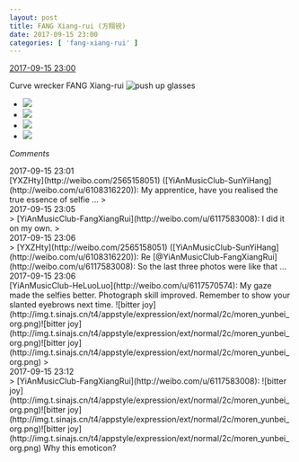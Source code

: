```yaml
---
layout: post
title: FANG Xiang-rui (方翔锐)
date: 2017-09-15 23:00
categories: [ 'fang-xiang-rui' ]
---
```


<div class="weibo-info">
  <a href="http://weibo.com/6117583008/FlYBkbjsJ">2017-09-15 23:00</a>
</div>

Curve wrecker FANG Xiang-rui ![push up glasses](http://img.t.sinajs.cn/t4/appstyle/expression/ext/normal/fc/moren_bbjdnew_org.png)

<!-- more -->

<ul class="weibo-pic-list-2">
  <li class="weibo-pic">
    <a href="http://wx1.sinaimg.cn/mw690/006G0KNGgy1fjkn4p1mirj31491zkqv6.jpg"><img src="//wx1.sinaimg.cn/thumb150/006G0KNGgy1fjkn4p1mirj31491zkqv6.jpg" /></a>
  </li>
  <li class="weibo-pic">
    <a href="http://wx1.sinaimg.cn/mw690/006G0KNGgy1fjkn4rqeyoj31zk1hr7wk.jpg"><img src="//wx1.sinaimg.cn/thumb150/006G0KNGgy1fjkn4rqeyoj31zk1hr7wk.jpg" /></a>
  </li>
  <li class="weibo-pic">
    <a href="http://wx4.sinaimg.cn/mw690/006G0KNGgy1fjkn4m92oaj31zk1hre84.jpg"><img src="//wx4.sinaimg.cn/thumb150/006G0KNGgy1fjkn4m92oaj31zk1hre84.jpg" /></a>
  </li>
  <li class="weibo-pic">
    <a href="http://wx4.sinaimg.cn/mw690/006G0KNGgy1fjkn4us8xuj31hr1zkb2c.jpg"><img src="//wx4.sinaimg.cn/thumb150/006G0KNGgy1fjkn4us8xuj31hr1zkb2c.jpg" /></a>
  </li>
</ul>

*Comments*

<div class="weibo-info">2017-09-15 23:01</div>
[YXZHty](http://weibo.com/2565158051) ([YiAnMusicClub-SunYiHang](http://weibo.com/u/6108316220)): My apprentice, have you realised the true essence of selfie …
> <div class="weibo-info">2017-09-15 23:05</div>
> [YiAnMusicClub-FangXiangRui](http://weibo.com/u/6117583008): I did it on my own. 
> <div class="weibo-info">2017-09-15 23:06</div>
> [YXZHty](http://weibo.com/2565158051) ([YiAnMusicClub-SunYiHang](http://weibo.com/u/6108316220)): Re [@YiAnMusicClub-FangXiangRui](http://weibo.com/u/6117583008): So the last three photos were like that …

<div class="weibo-info">2017-09-15 23:06</div>
[YiAnMusicClub-HeLuoLuo](http://weibo.com/u/6117570574): My gaze made the selfies better. Photograph skill improved. Remember to show your slanted eyebrows next time. ![bitter joy](http://img.t.sinajs.cn/t4/appstyle/expression/ext/normal/2c/moren_yunbei_org.png)![bitter joy](http://img.t.sinajs.cn/t4/appstyle/expression/ext/normal/2c/moren_yunbei_org.png)![bitter joy](http://img.t.sinajs.cn/t4/appstyle/expression/ext/normal/2c/moren_yunbei_org.png)
> <div class="weibo-info">2017-09-15 23:12</div>
> [YiAnMusicClub-FangXiangRui](http://weibo.com/u/6117583008): ![bitter joy](http://img.t.sinajs.cn/t4/appstyle/expression/ext/normal/2c/moren_yunbei_org.png)![bitter joy](http://img.t.sinajs.cn/t4/appstyle/expression/ext/normal/2c/moren_yunbei_org.png)![bitter joy](http://img.t.sinajs.cn/t4/appstyle/expression/ext/normal/2c/moren_yunbei_org.png) Why this emoticon?
